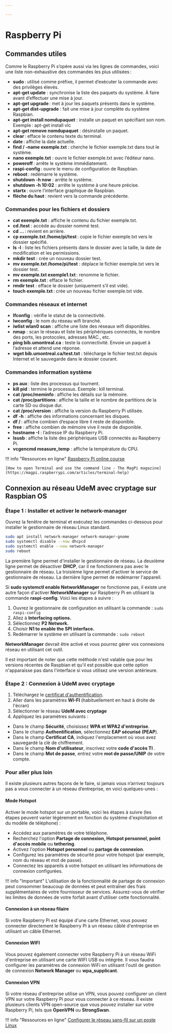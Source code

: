 ```yaml
---

---
```


# Raspberry Pi

## Commandes utiles

Comme le Raspberry Pi s’opère aussi via les lignes de commandes, voici une liste non-exhaustive des commandes les plus utilisées :

- **sudo** : utilisé comme préfixe, il permet d’exécuter la commande avec des privilèges élevés.
- **apt-get update** : synchronise la liste des paquets du système. À faire avant d’effectuer une mise à jour.
- **apt-get upgrade** : met à jour les paquets présents dans le système.
- **apt-get dist-upgrade** : fait une mise à jour complète du système Raspbian.
- **apt-get install nomdupaquet** : installe un paquet en spécifiant son nom. Exemple : apt-get install vlc
- **apt-get remove nomdupaquet** : désinstalle un paquet.
- **clear** : efface le contenu texte du terminal.
- **date** : affiche la date actuelle.
- **find / -name exemple.txt** : cherche le fichier exemple.txt dans tout le système.
- **nano exemple.txt** : ouvre le fichier exemple.txt avec l’éditeur nano.
- **poweroff** : arrête le système immédiatement.
- **raspi-config** : ouvre le menu de configuration de Raspbian.
- **reboot** : redémarre le système.
- **shutdown -h now** : arrête le système.
- **shutdown -h 10:02** : arrête le système à une heure précise.
- **startx** : ouvre l’interface graphique de Raspbian.
- **flèche du haut** : revient vers la commande précédente.

### Commandes pour les fichiers et dossiers

- **cat exemple.txt** : affiche le contenu du fichier exemple.txt.
- **cd /test** : accède au dossier nommé test.
- **cd …** : revient en arrière.
- **cp exemple.txt /home/pi/test** : copie le fichier exemple.txt vers le dossier spécifié.
- **ls -l** : liste les fichiers présents dans le dossier avec la taille, la date de modification et les permissions.
- **mkdir test** : crée un nouveau dossier test.
- **mv exemple.txt /home/pi/test** : déplace le fichier exemple.txt vers le dossier test.
- **mv exemple.txt exemple1.txt** : renomme le fichier.
- **rm exemple.txt** : efface le fichier.
- **rmdir test** : efface le dossier (uniquement s’il est vide).
- **touch exemple.txt** : crée un nouveau fichier exemple.txt vide.

### Commandes réseaux et internet

- **Ifconfig** : vérifie le statut de la connectivité.
- **Iwconfig** : le nom du réseau wifi branché.
- **iwlist wlan0 scan** : affiche une liste des réseaux wifi disponibles.
- **nmap** : scan le réseau et liste les périphériques connectés, le nombre des ports, les protocoles, adresses MAC., etc.
- **ping bib.umontreal.ca** : teste la connectivité. Envoie un paquet à l’adresse et attend une réponse.
- **wget bib.umontreal.ca/test.txt** : télécharge le fichier test.txt depuis Internet et le sauvegarde dans le dossier courant.

### Commandes information système

- **ps aux** : liste des processus qui tournent.
- **kill pid** : termine le processus. Exemple : kill terminal.
- **cat /proc/meminfo** : affiche les détails sur la mémoire.
- **cat /proc/partitions** : affiche la taille et le nombre de partitions de la carte SD ou disque dur.
- **cat /proc/version** : affiche la version du Raspberry Pi utilisée.
- **df -h** : affiche des informations concernant les disques.
- **df /** : affiche combien d’espace libre il reste de disponible.
- **free** : affiche combien de mémoire vive il reste de disponible.
- **hostname -I** : l’adresse IP du Raspberry Pi.
- **lsusb** : affiche la liste des périphériques USB connectés au Raspberry Pi.
- **vcgencmd measure_temp** : affiche la température du CPU.

!!! info "Ressources en ligne"
    [Raspberry Pi online course](https://geek-university.com/raspberry-pi/raspberry-pi-online-course/)
    
    [How to open Terminal and use the command line - The MagPi magazine](https://magpi.raspberrypi.com/articles/terminal-help)

## Connexion au réseau UdeM avec cryptage sur Raspbian OS

### Étape 1 : Installer et activer le network-manager

Ouvrez la fenêtre de terminal et exécutez les commandes ci-dessous pour installer le gestionnaire de réseau Linux standard.

```bash
sudo apt install network-manager network-manager-gnome
sudo systemctl disable --now dhcpcd 
sudo systemctl enable --now network-manager
sudo reboot
```

La première ligne permet d'installer le gestionnaire de réseau.
La deuxième ligne permet de désactiver **DHCP**, car il ne fonctionnera pas avec le gestionnaire de réseau.
La troisième ligne permet d'activer le service de gestionnaire de réseau. 
La dernière ligne permet de redémarrer l'appareil.

Si **sudo systemctl enable NetworkManager** ne fonctionne pas, iI existe une autre façon d'activer **NetworkManager** sur Raspberry Pi en utilisant la commande **raspi-config**. Voici les étapes à suivre :

1. Ouvrez le gestionnaire de configuration en utilisant la commande :
`sudo raspi-config`
2. Allez à **Interfacing options.**
3. Sélectionnez **P2 Network.**
4. Choisir **N1 to enable the SPI interface.**
5. Redémarrer le système en utilisant la commande :
`sudo reboot`

**NetworkManager** devrait être activé et vous pourrez gérer vos connexions réseau en utilisant cet outil.

Il est important de noter que cette méthode n'est valable que pour les versions récentes de Raspbian et qu'il est possible que cette option n'apparaisse pas dans l'interface si vous utilisez une version antérieure.

### Étape 2 : Connexion à UdeM avec cryptage

1. Téléchargez le [certificat d'authentification](https://entrust.com/root-certificates/entrust_g2_ca.cer?_ga=2.176382957.952316860.1542655212-1390703555.1542655212).
2. Aller dans les paramètres **WI-FI** (habituellement en haut à droite de l'écran)
3. Sélectionner le réseau **UdeM avec cryptage**
4. Appliquez les paramètres suivants :
- Dans le champ **Sécurité**, choisissez **WPA et WPA2 d'entreprise**.
- Dans le champ **Authentification**, sélectionnez **EAP sécurisé (PEAP**).
- Dans le champ **Certificat CA**, indiquez l'emplacement où vous avez sauvegardé la clé de chiffrement.
- Dans le champ **Nom d'utilisateur**, inscrivez votre **code d'accès TI** .
- Dans le champ **Mot de passe**, entrez votre **mot de passe/UNIP** de votre compte.

### Pour aller plus loin

Il existe plusieurs autres façons de le faire, si jamais vous n’arrivez toujours pas a vous connecter à un réseau d’entreprise, en voici quelques-unes :

#### Mode Hotspot

Activer le mode hotspot sur un portable, voici les étapes à suivre (les étapes peuvent varier légèrement en fonction du système d'exploitation et du modèle de téléphone) :

- Accédez aux paramètres de votre téléphone.
- Recherchez l'option **Partage de connexion, Hotspot personnel, point d'accès mobile** ou **tethering**.
- Activez l'option **Hotspot personnel** ou **partage de connexion**.
- Configurez les paramètres de sécurité pour votre hotspot (par exemple, nom du réseau et mot de passe).
- Connectez les appareils à votre hotspot en utilisant les informations de connexion configurées.


!!! info "Important"
    L'utilisation de la fonctionnalité de partage de connexion peut consommer beaucoup de données et peut entraîner des frais supplémentaires de votre fournisseur de services. Assurez-vous de vérifier les limites de données de votre forfait avant d'utiliser cette fonctionnalité.


#### Connexion à un réseau filaire

Si votre Raspberry Pi est équipé d'une carte Ethernet, vous pouvez connecter directement le Raspberry Pi à un réseau câblé d'entreprise en utilisant un câble Ethernet.

#### Connexion WIFI

Vous pouvez également connecter votre Raspberry Pi à un réseau WiFi d'entreprise en utilisant une carte WIFI USB ou intégrée. Il vous faudra configurer les paramètres de connexion WiFi en utilisant l'outil de gestion de connexion **Network Manager** ou **wpa_supplicant**.

#### Connexion VPN

Si votre réseau d'entreprise utilise un VPN, vous pouvez configurer un client VPN sur votre Raspberry Pi pour vous connecter à ce réseau. Il existe plusieurs clients VPN open-source que vous pouvez installer sur votre Raspberry Pi, tels que **OpenVPN** ou **StrongSwan**.

!!! info "Ressources en ligne"
    [Configurer le réseau sans-fil sur un poste Linux](https://wiki.umontreal.ca/display/SIE/FAQ+Linux)